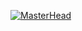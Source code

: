 [![MasterHead](https://cdn.discordapp.com/attachments/839564888375427122/944033993349795940/1fe50b7912137d68576522c6de085838.jpg)](github.com/Gzuz808)
